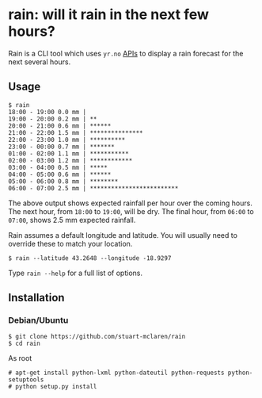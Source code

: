 # rain: will it rain in the next few hours?

Rain is a CLI tool which uses  `yr.no` [APIs](http://om.yr.no/verdata/free-weather-data/) to display a rain forecast for the next several hours.

## Usage

```
$ rain
18:00 - 19:00 0.0 mm |
19:00 - 20:00 0.2 mm | **
20:00 - 21:00 0.6 mm | ******
21:00 - 22:00 1.5 mm | ***************
22:00 - 23:00 1.0 mm | **********
23:00 - 00:00 0.7 mm | *******
01:00 - 02:00 1.1 mm | ***********
02:00 - 03:00 1.2 mm | ************
03:00 - 04:00 0.5 mm | *****
04:00 - 05:00 0.6 mm | ******
05:00 - 06:00 0.8 mm | ********
06:00 - 07:00 2.5 mm | *************************
```

The above output shows expected rainfall per hour over the coming hours. The next hour, from `18:00` to `19:00`, will be dry. The final hour, from `06:00` to `07:00`, shows 2.5 mm expected rainfall.

Rain assumes a default longitude and latitude. You will usually need to override these to match your location.

```
$ rain --latitude 43.2648 --longitude -18.9297
```

Type `rain --help` for a full list of options.

## Installation

### Debian/Ubuntu

```
$ git clone https://github.com/stuart-mclaren/rain
$ cd rain
```

As root

```
# apt-get install python-lxml python-dateutil python-requests python-setuptools
# python setup.py install
```


